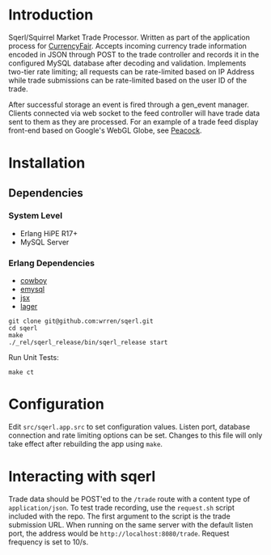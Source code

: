 # Introduction

Sqerl/Squirrel Market Trade Processor. Written as part of the application process for [CurrencyFair](hhttps://www.currencyfair.com/). Accepts incoming currency trade information encoded in JSON through POST to the trade controller and records it in the configured MySQL database after decoding and validation. Implements two-tier rate limiting; all requests can be rate-limited based on IP Address while trade submissions can be rate-limited based on the user ID of the trade. 

After successful storage an event is fired through a gen_event manager. Clients connected via web socket to the feed controller will have trade data sent to them as they are processed. For an example of a trade feed display front-end based on Google's WebGL Globe, see [Peacock](http://github.com/wrren/peacock).

# Installation

## Dependencies

### System Level

- Erlang HiPE R17+
- MySQL Server

### Erlang Dependencies

- [cowboy](https://github.com/ninenines/cowboy)
- [emysql](https://github.com/Eonblast/Emysql)
- [jsx](https://github.com/talentdeficit/jsx)
- [lager](https://github.com/basho/lager)

```
git clone git@github.com:wrren/sqerl.git
cd sqerl
make
./_rel/sqerl_release/bin/sqerl_release start
```

Run Unit Tests:

```
make ct
```

# Configuration

Edit ```src/sqerl.app.src``` to set configuration values. Listen port, database connection and rate limiting options can be set. Changes to this file will only take effect after rebuilding the app using ```make```.

# Interacting with sqerl

Trade data should be POST'ed to the ```/trade``` route with a content type of ```application/json```. To test trade recording, use the ```request.sh``` script included with the repo. The first argument to the script is the trade submission URL. When running on the same server with the default listen port, the address would be ```http://localhost:8080/trade```. Request frequency is set to 10/s.
